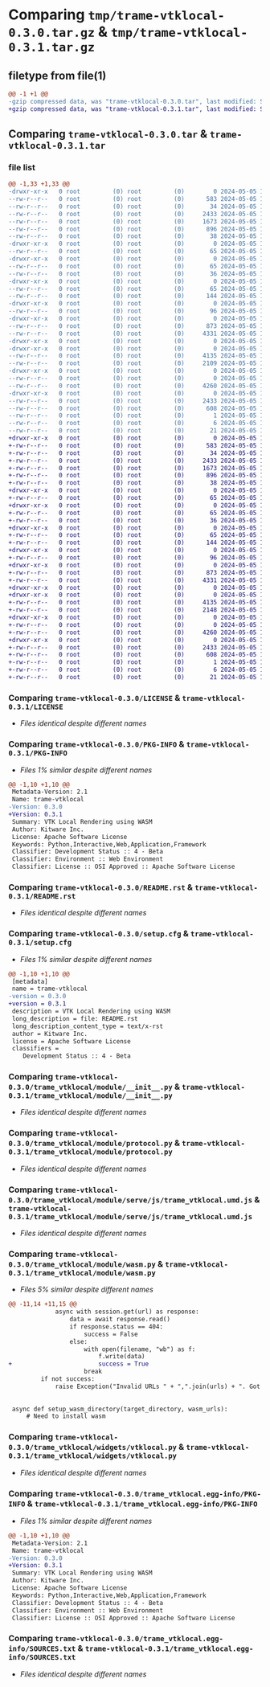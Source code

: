 # Comparing `tmp/trame-vtklocal-0.3.0.tar.gz` & `tmp/trame-vtklocal-0.3.1.tar.gz`

## filetype from file(1)

```diff
@@ -1 +1 @@
-gzip compressed data, was "trame-vtklocal-0.3.0.tar", last modified: Sun May  5 18:26:10 2024, max compression
+gzip compressed data, was "trame-vtklocal-0.3.1.tar", last modified: Sun May  5 19:09:32 2024, max compression
```

## Comparing `trame-vtklocal-0.3.0.tar` & `trame-vtklocal-0.3.1.tar`

### file list

```diff
@@ -1,33 +1,33 @@
-drwxr-xr-x   0 root         (0) root         (0)        0 2024-05-05 18:26:10.137674 trame-vtklocal-0.3.0/
--rw-r--r--   0 root         (0) root         (0)      583 2024-05-05 18:25:46.000000 trame-vtklocal-0.3.0/LICENSE
--rw-r--r--   0 root         (0) root         (0)       34 2024-05-05 18:25:46.000000 trame-vtklocal-0.3.0/MANIFEST.in
--rw-r--r--   0 root         (0) root         (0)     2433 2024-05-05 18:26:10.137674 trame-vtklocal-0.3.0/PKG-INFO
--rw-r--r--   0 root         (0) root         (0)     1673 2024-05-05 18:25:46.000000 trame-vtklocal-0.3.0/README.rst
--rw-r--r--   0 root         (0) root         (0)      896 2024-05-05 18:26:10.137674 trame-vtklocal-0.3.0/setup.cfg
--rw-r--r--   0 root         (0) root         (0)       38 2024-05-05 18:25:46.000000 trame-vtklocal-0.3.0/setup.py
-drwxr-xr-x   0 root         (0) root         (0)        0 2024-05-05 18:26:10.133674 trame-vtklocal-0.3.0/trame/
--rw-r--r--   0 root         (0) root         (0)       65 2024-05-05 18:25:46.000000 trame-vtklocal-0.3.0/trame/__init__.py
-drwxr-xr-x   0 root         (0) root         (0)        0 2024-05-05 18:26:10.133674 trame-vtklocal-0.3.0/trame/modules/
--rw-r--r--   0 root         (0) root         (0)       65 2024-05-05 18:25:46.000000 trame-vtklocal-0.3.0/trame/modules/__init__.py
--rw-r--r--   0 root         (0) root         (0)       36 2024-05-05 18:25:46.000000 trame-vtklocal-0.3.0/trame/modules/vtklocal.py
-drwxr-xr-x   0 root         (0) root         (0)        0 2024-05-05 18:26:10.133674 trame-vtklocal-0.3.0/trame/widgets/
--rw-r--r--   0 root         (0) root         (0)       65 2024-05-05 18:25:46.000000 trame-vtklocal-0.3.0/trame/widgets/__init__.py
--rw-r--r--   0 root         (0) root         (0)      144 2024-05-05 18:25:46.000000 trame-vtklocal-0.3.0/trame/widgets/vtklocal.py
-drwxr-xr-x   0 root         (0) root         (0)        0 2024-05-05 18:26:10.133674 trame-vtklocal-0.3.0/trame_vtklocal/
--rw-r--r--   0 root         (0) root         (0)       96 2024-05-05 18:25:46.000000 trame-vtklocal-0.3.0/trame_vtklocal/__init__.py
-drwxr-xr-x   0 root         (0) root         (0)        0 2024-05-05 18:26:10.137674 trame-vtklocal-0.3.0/trame_vtklocal/module/
--rw-r--r--   0 root         (0) root         (0)      873 2024-05-05 18:25:46.000000 trame-vtklocal-0.3.0/trame_vtklocal/module/__init__.py
--rw-r--r--   0 root         (0) root         (0)     4331 2024-05-05 18:25:46.000000 trame-vtklocal-0.3.0/trame_vtklocal/module/protocol.py
-drwxr-xr-x   0 root         (0) root         (0)        0 2024-05-05 18:26:10.133674 trame-vtklocal-0.3.0/trame_vtklocal/module/serve/
-drwxr-xr-x   0 root         (0) root         (0)        0 2024-05-05 18:26:10.137674 trame-vtklocal-0.3.0/trame_vtklocal/module/serve/js/
--rw-r--r--   0 root         (0) root         (0)     4135 2024-05-05 18:26:07.000000 trame-vtklocal-0.3.0/trame_vtklocal/module/serve/js/trame_vtklocal.umd.js
--rw-r--r--   0 root         (0) root         (0)     2109 2024-05-05 18:25:46.000000 trame-vtklocal-0.3.0/trame_vtklocal/module/wasm.py
-drwxr-xr-x   0 root         (0) root         (0)        0 2024-05-05 18:26:10.137674 trame-vtklocal-0.3.0/trame_vtklocal/widgets/
--rw-r--r--   0 root         (0) root         (0)        0 2024-05-05 18:25:46.000000 trame-vtklocal-0.3.0/trame_vtklocal/widgets/__init__.py
--rw-r--r--   0 root         (0) root         (0)     4260 2024-05-05 18:25:46.000000 trame-vtklocal-0.3.0/trame_vtklocal/widgets/vtklocal.py
-drwxr-xr-x   0 root         (0) root         (0)        0 2024-05-05 18:26:10.137674 trame-vtklocal-0.3.0/trame_vtklocal.egg-info/
--rw-r--r--   0 root         (0) root         (0)     2433 2024-05-05 18:26:10.000000 trame-vtklocal-0.3.0/trame_vtklocal.egg-info/PKG-INFO
--rw-r--r--   0 root         (0) root         (0)      608 2024-05-05 18:26:10.000000 trame-vtklocal-0.3.0/trame_vtklocal.egg-info/SOURCES.txt
--rw-r--r--   0 root         (0) root         (0)        1 2024-05-05 18:26:10.000000 trame-vtklocal-0.3.0/trame_vtklocal.egg-info/dependency_links.txt
--rw-r--r--   0 root         (0) root         (0)        6 2024-05-05 18:26:10.000000 trame-vtklocal-0.3.0/trame_vtklocal.egg-info/requires.txt
--rw-r--r--   0 root         (0) root         (0)       21 2024-05-05 18:26:10.000000 trame-vtklocal-0.3.0/trame_vtklocal.egg-info/top_level.txt
+drwxr-xr-x   0 root         (0) root         (0)        0 2024-05-05 19:09:32.802143 trame-vtklocal-0.3.1/
+-rw-r--r--   0 root         (0) root         (0)      583 2024-05-05 19:09:09.000000 trame-vtklocal-0.3.1/LICENSE
+-rw-r--r--   0 root         (0) root         (0)       34 2024-05-05 19:09:09.000000 trame-vtklocal-0.3.1/MANIFEST.in
+-rw-r--r--   0 root         (0) root         (0)     2433 2024-05-05 19:09:32.802143 trame-vtklocal-0.3.1/PKG-INFO
+-rw-r--r--   0 root         (0) root         (0)     1673 2024-05-05 19:09:09.000000 trame-vtklocal-0.3.1/README.rst
+-rw-r--r--   0 root         (0) root         (0)      896 2024-05-05 19:09:32.802143 trame-vtklocal-0.3.1/setup.cfg
+-rw-r--r--   0 root         (0) root         (0)       38 2024-05-05 19:09:09.000000 trame-vtklocal-0.3.1/setup.py
+drwxr-xr-x   0 root         (0) root         (0)        0 2024-05-05 19:09:32.798143 trame-vtklocal-0.3.1/trame/
+-rw-r--r--   0 root         (0) root         (0)       65 2024-05-05 19:09:09.000000 trame-vtklocal-0.3.1/trame/__init__.py
+drwxr-xr-x   0 root         (0) root         (0)        0 2024-05-05 19:09:32.802143 trame-vtklocal-0.3.1/trame/modules/
+-rw-r--r--   0 root         (0) root         (0)       65 2024-05-05 19:09:09.000000 trame-vtklocal-0.3.1/trame/modules/__init__.py
+-rw-r--r--   0 root         (0) root         (0)       36 2024-05-05 19:09:09.000000 trame-vtklocal-0.3.1/trame/modules/vtklocal.py
+drwxr-xr-x   0 root         (0) root         (0)        0 2024-05-05 19:09:32.802143 trame-vtklocal-0.3.1/trame/widgets/
+-rw-r--r--   0 root         (0) root         (0)       65 2024-05-05 19:09:09.000000 trame-vtklocal-0.3.1/trame/widgets/__init__.py
+-rw-r--r--   0 root         (0) root         (0)      144 2024-05-05 19:09:09.000000 trame-vtklocal-0.3.1/trame/widgets/vtklocal.py
+drwxr-xr-x   0 root         (0) root         (0)        0 2024-05-05 19:09:32.802143 trame-vtklocal-0.3.1/trame_vtklocal/
+-rw-r--r--   0 root         (0) root         (0)       96 2024-05-05 19:09:09.000000 trame-vtklocal-0.3.1/trame_vtklocal/__init__.py
+drwxr-xr-x   0 root         (0) root         (0)        0 2024-05-05 19:09:32.802143 trame-vtklocal-0.3.1/trame_vtklocal/module/
+-rw-r--r--   0 root         (0) root         (0)      873 2024-05-05 19:09:09.000000 trame-vtklocal-0.3.1/trame_vtklocal/module/__init__.py
+-rw-r--r--   0 root         (0) root         (0)     4331 2024-05-05 19:09:09.000000 trame-vtklocal-0.3.1/trame_vtklocal/module/protocol.py
+drwxr-xr-x   0 root         (0) root         (0)        0 2024-05-05 19:09:32.798143 trame-vtklocal-0.3.1/trame_vtklocal/module/serve/
+drwxr-xr-x   0 root         (0) root         (0)        0 2024-05-05 19:09:32.802143 trame-vtklocal-0.3.1/trame_vtklocal/module/serve/js/
+-rw-r--r--   0 root         (0) root         (0)     4135 2024-05-05 19:09:29.000000 trame-vtklocal-0.3.1/trame_vtklocal/module/serve/js/trame_vtklocal.umd.js
+-rw-r--r--   0 root         (0) root         (0)     2148 2024-05-05 19:09:09.000000 trame-vtklocal-0.3.1/trame_vtklocal/module/wasm.py
+drwxr-xr-x   0 root         (0) root         (0)        0 2024-05-05 19:09:32.802143 trame-vtklocal-0.3.1/trame_vtklocal/widgets/
+-rw-r--r--   0 root         (0) root         (0)        0 2024-05-05 19:09:09.000000 trame-vtklocal-0.3.1/trame_vtklocal/widgets/__init__.py
+-rw-r--r--   0 root         (0) root         (0)     4260 2024-05-05 19:09:09.000000 trame-vtklocal-0.3.1/trame_vtklocal/widgets/vtklocal.py
+drwxr-xr-x   0 root         (0) root         (0)        0 2024-05-05 19:09:32.802143 trame-vtklocal-0.3.1/trame_vtklocal.egg-info/
+-rw-r--r--   0 root         (0) root         (0)     2433 2024-05-05 19:09:32.000000 trame-vtklocal-0.3.1/trame_vtklocal.egg-info/PKG-INFO
+-rw-r--r--   0 root         (0) root         (0)      608 2024-05-05 19:09:32.000000 trame-vtklocal-0.3.1/trame_vtklocal.egg-info/SOURCES.txt
+-rw-r--r--   0 root         (0) root         (0)        1 2024-05-05 19:09:32.000000 trame-vtklocal-0.3.1/trame_vtklocal.egg-info/dependency_links.txt
+-rw-r--r--   0 root         (0) root         (0)        6 2024-05-05 19:09:32.000000 trame-vtklocal-0.3.1/trame_vtklocal.egg-info/requires.txt
+-rw-r--r--   0 root         (0) root         (0)       21 2024-05-05 19:09:32.000000 trame-vtklocal-0.3.1/trame_vtklocal.egg-info/top_level.txt
```

### Comparing `trame-vtklocal-0.3.0/LICENSE` & `trame-vtklocal-0.3.1/LICENSE`

 * *Files identical despite different names*

### Comparing `trame-vtklocal-0.3.0/PKG-INFO` & `trame-vtklocal-0.3.1/PKG-INFO`

 * *Files 1% similar despite different names*

```diff
@@ -1,10 +1,10 @@
 Metadata-Version: 2.1
 Name: trame-vtklocal
-Version: 0.3.0
+Version: 0.3.1
 Summary: VTK Local Rendering using WASM
 Author: Kitware Inc.
 License: Apache Software License
 Keywords: Python,Interactive,Web,Application,Framework
 Classifier: Development Status :: 4 - Beta
 Classifier: Environment :: Web Environment
 Classifier: License :: OSI Approved :: Apache Software License
```

### Comparing `trame-vtklocal-0.3.0/README.rst` & `trame-vtklocal-0.3.1/README.rst`

 * *Files identical despite different names*

### Comparing `trame-vtklocal-0.3.0/setup.cfg` & `trame-vtklocal-0.3.1/setup.cfg`

 * *Files 1% similar despite different names*

```diff
@@ -1,10 +1,10 @@
 [metadata]
 name = trame-vtklocal
-version = 0.3.0
+version = 0.3.1
 description = VTK Local Rendering using WASM
 long_description = file: README.rst
 long_description_content_type = text/x-rst
 author = Kitware Inc.
 license = Apache Software License
 classifiers = 
 	Development Status :: 4 - Beta
```

### Comparing `trame-vtklocal-0.3.0/trame_vtklocal/module/__init__.py` & `trame-vtklocal-0.3.1/trame_vtklocal/module/__init__.py`

 * *Files identical despite different names*

### Comparing `trame-vtklocal-0.3.0/trame_vtklocal/module/protocol.py` & `trame-vtklocal-0.3.1/trame_vtklocal/module/protocol.py`

 * *Files identical despite different names*

### Comparing `trame-vtklocal-0.3.0/trame_vtklocal/module/serve/js/trame_vtklocal.umd.js` & `trame-vtklocal-0.3.1/trame_vtklocal/module/serve/js/trame_vtklocal.umd.js`

 * *Files identical despite different names*

### Comparing `trame-vtklocal-0.3.0/trame_vtklocal/module/wasm.py` & `trame-vtklocal-0.3.1/trame_vtklocal/module/wasm.py`

 * *Files 5% similar despite different names*

```diff
@@ -11,14 +11,15 @@
             async with session.get(url) as response:
                 data = await response.read()
                 if response.status == 404:
                     success = False
                 else:
                     with open(filename, "wb") as f:
                         f.write(data)
+                        success = True
                     break
         if not success:
             raise Exception("Invalid URLs " + ",".join(urls) + ". Got 404 response.")
 
 
 async def setup_wasm_directory(target_directory, wasm_urls):
     # Need to install wasm
```

### Comparing `trame-vtklocal-0.3.0/trame_vtklocal/widgets/vtklocal.py` & `trame-vtklocal-0.3.1/trame_vtklocal/widgets/vtklocal.py`

 * *Files identical despite different names*

### Comparing `trame-vtklocal-0.3.0/trame_vtklocal.egg-info/PKG-INFO` & `trame-vtklocal-0.3.1/trame_vtklocal.egg-info/PKG-INFO`

 * *Files 1% similar despite different names*

```diff
@@ -1,10 +1,10 @@
 Metadata-Version: 2.1
 Name: trame-vtklocal
-Version: 0.3.0
+Version: 0.3.1
 Summary: VTK Local Rendering using WASM
 Author: Kitware Inc.
 License: Apache Software License
 Keywords: Python,Interactive,Web,Application,Framework
 Classifier: Development Status :: 4 - Beta
 Classifier: Environment :: Web Environment
 Classifier: License :: OSI Approved :: Apache Software License
```

### Comparing `trame-vtklocal-0.3.0/trame_vtklocal.egg-info/SOURCES.txt` & `trame-vtklocal-0.3.1/trame_vtklocal.egg-info/SOURCES.txt`

 * *Files identical despite different names*


